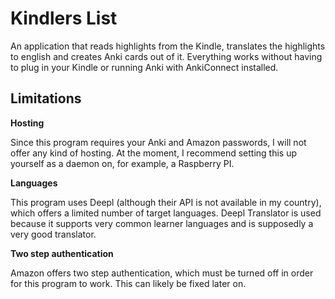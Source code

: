# Kindlers List

An application that reads highlights from the Kindle, translates the highlights to english and creates Anki cards out of it. Everything works without having to plug in your Kindle or running Anki with AnkiConnect installed.

## Limitations

**Hosting**

Since this program requires your Anki and Amazon passwords, I will not offer any kind of hosting. At the moment, I recommend setting this up yourself as a daemon on, for example, a Raspberry PI.

**Languages**

This program uses Deepl (although their API is not available in my country), which offers a limited number of target languages. Deepl Translator is used because it supports very common learner languages and is supposedly a very good translator.

**Two step authentication**

Amazon offers two step authentication, which must be turned off in order for this program to work. This can likely be fixed later on.
